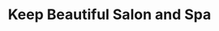 ---
title: "Keep Beautiful Salon and Spa"
url: /clitheroe/keep-beautiful-salon-and-spa/
shop: beauty
---
